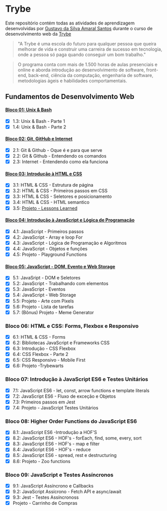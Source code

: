 # Trybe

Este repositório contém todas as atividades de aprendizagem desenvolvidas por [Gustavo da Silva Amaral Santos](www.linkedin.com/in/gustavocdn
) durante o curso de desenvolvimento web da [Trybe](https://www.betrybe.com/?utm_medium=cpc&utm_source=google&utm_campaign=Brand&utm_content=ad03_din_h&gclid=CjwKCAiA7dKMBhBCEiwAO_crFCnu6f_hgBnBpld8erD2suASUZYVox6BcCnMSH72rpOEhdVsvJ7GBRoCaiMQAvD_BwE)

>"A Trybe é uma escola do futuro para qualquer pessoa que queira melhorar de vida e construir uma carreira de sucesso em tecnologia, onde a pessoa só paga quando conseguir um bom trabalho."

>O programa conta com mais de 1.500 horas de aulas presenciais e online e aborda introdução ao desenvolvimento de software, front-end, back-end, ciência da computação, engenharia de software, metodologias ágeis e habilidades comportamentais.

## Fundamentos de Desenvolvimento Web

#### [Bloco 01: Unix & Bash](https://github.com/GusttavoCDN/trybe_exercises/tree/master/fundamentos/bloco_01_unix_e_bash/day_01)

* [x] 1.3: Unix & Bash - Parte 1
* [x] 1.4: Unix & Bash - Parte 2

#### [Bloco 02: Git, GitHub e Internet](https://github.com/GusttavoCDN/trybe_exercises/tree/master/fundamentos/bloco_02_git_github_e_internet)

* [x] 2.1: Git & Github - Oque é e para que serve
* [x] 2.2: Git & Github - Entendendo os comandos
* [x] 2.3: Internet - Entendendo como ela funciona

#### [Bloco 03: Introdução à HTML e CSS](https://github.com/GusttavoCDN/trybe_exercises/tree/master/fundamentos/bloco_03_introducao_html_e_css)

* [x] 3.1: HTML & CSS - Estrutura de página
* [x] 3.2: HTML & CSS - Primeiros passos em CSS
* [x] 3.3: HTML & CSS - Seletores e posicionamento
* [x] 3.4: HTML & CSS - HTML semantico
* [x] 3.5: [Projeto - Lessons Learned](https://github.com/tryber/sd-019-c-project-lessons-learned/pull/66)

#### [Bloco 04: Introdução à JavaScript e Lógica de Programação](https://github.com/GusttavoCDN/trybe_exercises/tree/main/fundamentos/bloco_04_introducao_a_javascript_e_logica_de_programacao)

* [x] 4.1: JavaScript - Primeiros passos
* [x] 4.2: JavaScript - Array e loop For
* [x] 4.3: JavaScript - Lógica de Programação e Algoritmos
* [x] 4.4: JavaScript - Objetos e funções
* [x] 4.5: Projeto - Playground Functions

#### [Bloco 05: JavaScript - DOM, Evento e Web Storage]()

* [x] 5.1: JavaSript - DOM e Seletores
* [x] 5.2: JavaScript - Trabalhando com elementos
* [x] 5.3: JavaScript - Eventos
* [x] 5.4: JavaScript - Web Storage
* [x] 5.5: Projeto - Arte com Pixels
* [x] 5.6: Projeto - Lista de tarefas
* [x] 5.7: (Bônus) Projeto - Meme Generator

### Bloco 06: HTML e CSS: Forms, Flexbox e Responsivo

* [x] 6.1: HTML & CSS - Forms
* [x] 6.2: Bibliotecas JavaScript e Frameworks CSS
* [x] 6.3: Introdução - CSS Flexbox
* [x] 6.4: CSS Flexbox - Parte 2 
* [x] 6.5: CSS Responsivo - Mobile First
* [x] 6.6: Projeto -Trybewarts
### Bloco 07: Introdução à JavaScript ES6 e Testes Unitários

* [x] 7.1: JavaScript ES6 - let, const, arrow functions e template literals
* [x] 7.2: JavaScript ES6 - Fluxo de exceção e Objetos
* [x] 7.3: Primeiros passos em Jest
* [x] 7.4: Projeto - JavaScript Testes Unitários

### Bloco 08:  Higher Order Functions do JavaScript ES6

* [x] 8.1: JavaScript ES6 -Introdução a HOF'S
* [x] 8.2: JavaScript ES6 - HOF's - forEach, find, some, every, sort
* [x] 8.3: JavaScript ES6 - HOF's - map e filter
* [x] 8.4: JavaScript ES6 - HOF's - reduce
* [x] 8.5: JavaScript ES6 - spread, rest e destructuring
* [x] 8.6: Projeto - Zoo functions

### Bloco 09: JavaScript e Testes Assíncronos

* [x] 9.1: JavaScript Assíncrono e Callbacks
* [x] 9.2: JavaScript Assícrono - Fetch API e async/await
* [x] 9.3: Jest - Testes Assíncronoss
* [x] Projeto - Carrinho de Compras
